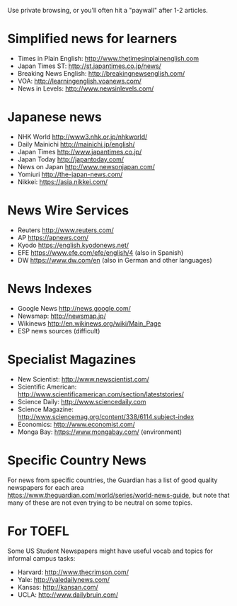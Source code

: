 Use private browsing, or you'll often hit a "paywall" after 1-2 articles. 
# Simplified news for learners
* Times in Plain English: http://www.thetimesinplainenglish.com
* Japan Times ST: http://st.japantimes.co.jp/news/
* Breaking News English: http://breakingnewsenglish.com/
* VOA: http://learningenglish.voanews.com/
* News in Levels: http://www.newsinlevels.com/

# Japanese news 
* NHK World http://www3.nhk.or.jp/nhkworld/
* Daily Mainichi http://mainichi.jp/english/
* Japan Times http://www.japantimes.co.jp/
* Japan Today http://japantoday.com/
* News on Japan http://www.newsonjapan.com/
* Yomiuri http://the-japan-news.com/
* Nikkei: https://asia.nikkei.com/

# News Wire Services
* Reuters http://www.reuters.com/
* AP https://apnews.com/ 
* Kyodo https://english.kyodonews.net/ 
* EFE https://www.efe.com/efe/english/4 (also in Spanish)
* DW https://www.dw.com/en  (also in German and other languages)

# News Indexes
* Google News http://news.google.com/
* Newsmap: http://newsmap.jp/
* Wikinews http://en.wikinews.org/wiki/Main_Page
* ESP news sources (difficult) 

# Specialist Magazines
* New Scientist: http://www.newscientist.com/
* Scientific American: http://www.scientificamerican.com/section/lateststories/
* Science Daily: http://www.sciencedaily.com
* Science Magazine: http://www.sciencemag.org/content/338/6114.subject-index
* Economics: http://www.economist.com/
* Monga Bay: https://www.mongabay.com/ (environment)

# Specific Country News
For news from specific countries, the Guardian has a list of good quality newspapers for each area  https://www.theguardian.com/world/series/world-news-guide, but note that many of these are not even trying to be neutral on some topics.  

# For TOEFL
Some US Student Newspapers might have useful vocab and topics for informal campus tasks:

* Harvard: http://www.thecrimson.com/
* Yale: http://yaledailynews.com/
* Kansas: http://kansan.com/
* UCLA: http://www.dailybruin.com/